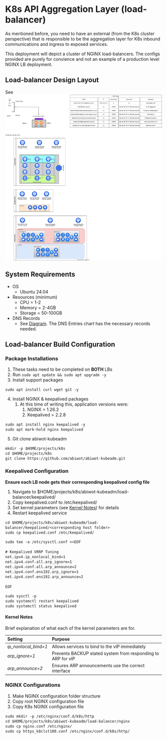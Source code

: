 # K8s API Aggregation Layer (load-balancer)

As mentioned before, you need to have an external (from the K8s cluster perspective) that is responsible to be the aggregation layer for K8s inbound communications and ingress to exposed services.

This deployment will depict a cluster of NGINX load-balancers.  The configs provided are purely for convience and not an example of a production level NGINX LB deployment.

## Load-balancer Design Layout

See ![Diagram](../diagrams/kubeadm-infrastructure.drawio.svg)

## System Requirements

- OS
  - Ubuntu 24.04
- Resources (minimum)
  - CPU = 1-2
  - Memory = 2-4GB
  - Storage = 50-100GB
- DNS Records
  - See [Diagram](#load-balancer-design-layout).  The DNS Entries chart has the necessary records needed.

## Load-balancer Build Configuration

### Package Installations

1. These tasks need to be completed on **BOTH** LBs
2. Run ```sudo apt update && sudo apt upgrade -y```
3. Install support packages

```shell
sudo apt install curl wget git -y
```

4. Install NGINX & keepalived packages
    1. At this time of writing this, application versions were:
        1. NGINX = 1.26.2
        2. Keepalived = 2.2.8

```shell
sudo apt install nginx keepalived -y
sudo apt mark-hold nginx keepalived
```

5. Git clone abiwot-kubeadm

```shell
mkdir -p $HOME/projects/k8s
cd $HOME/projects/k8s
git clone https://github.com/abiwot/abiwot-kubeadm.git
```

### Keepalived Configuration

**Ensure each LB node gets their corresponding keepalived config file**

1. Navigate to $HOME/projects/k8s/abiwot-kubeadm/load-balancer/keepalived/
2. Copy keepalived.conf to /etc/keepalived/
3. Set kernel parameters (see [Kernel Notes](#kernel-notes)) for details
4. Restart keepalived service

```shell
cd $HOME/projects/k8s/abiwot-kubeadm/load-balancer/keepalived/<corresponding host folder>
sudo cp keepalived.conf /etc/keepalived/
```

```shell
sudo tee -a /etc/sysctl.conf <<EOF

# Keepalived VRRP Tuning
net.ipv4.ip_nonlocal_bind=1
net.ipv4.conf.all.arp_ignore=1
net.ipv4.conf.all.arp_announce=2
net.ipv4.conf.ens192.arp_ignore=1
net.ipv4.conf.ens192.arp_announce=2

EOF

```

```shell
sudo sysctl -p
sudo systemctl restart keepalived
sudo systemctl status keepalived
```

#### Kernel Notes

Brief explanation of what each of the kernel parameters are for.

|Setting|Purpose|
|:------|:------|
|*ip_nonlocal_bind=1*|Allows services to bind to the vIP immediately|
|*arp_ignore=1*|Prevents BACKUP stated system from responding to ARP for vIP|
|*arp_announce=2*|Ensures ARP announcements use the correct interface|

### NGINX Configurations

1. Make NGINX configuration folder structure
2. Copy root NGINX configuration file
3. Copy K8s NGINX configuration file

```shell
sudo mkdir -p /etc/nginx/conf.d/k8s/http
cd $HOME/projects/k8s/abiwot-kubeadm/load-balancer/nginx
sudo cp nginx.conf /etc/nginx/
sudo cp https_k8clst100.conf /etc/nginx/conf.d/k8s/http/
```